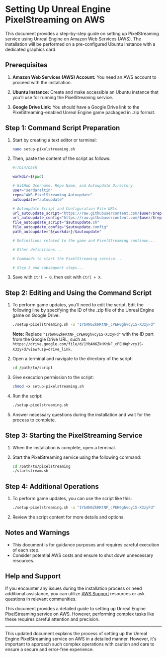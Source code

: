 # Setting Up Unreal Engine PixelStreaming on AWS

This document provides a step-by-step guide on setting up PixelStreaming service using Unreal Engine on Amazon Web Services (AWS). The installation will be performed on a pre-configured Ubuntu instance with a dedicated graphics card.

## Prerequisites

1. **Amazon Web Services (AWS) Account:** You need an AWS account to proceed with the installation.

2. **Ubuntu Instance:** Create and make accessible an Ubuntu instance that you'll use for running the PixelStreaming service.

3. **Google Drive Link:** You should have a Google Drive link to the PixelStreaming-enabled Unreal Engine game packaged in .zip format.

## Step 1: Command Script Preparation

1. Start by creating a text editor or terminal:

   ```bash
   nano setup-pixelstreaming.sh
   ```

2. Then, paste the content of the script as follows:

   ```bash
   #!/bin/bash

   workdir=$(pwd)

   # GitHub Username, Repo Name, and Autoupdate Directory
   user="serdaraltin"
   repo="AWS-PixelStreaming-Autoupdate"
   autoupdate="autoupdate"

   # Autoupdate Script and Configuration File URLs
   url_autoupdate_script="https://raw.githubusercontent.com/$user/$repo/main/$autoupdate.sh"
   url_autoupdate_config="https://raw.githubusercontent.com/$user/$repo/main/$autoupdate.config"
   file_autoupdate_script="$autoupdate.sh"
   file_autoupdate_config="$autoupdate.config"
   path_autoupdate="${workdir}/$autoupdate"

   # Definitions related to the game and PixelStreaming continue...

   # Other definitions...

   # Commands to start the PixelStreaming service...

   # Step 2 and subsequent steps...
   ```

3. Save with `Ctrl + O`, then exit with `Ctrl + X`.

## Step 2: Editing and Using the Command Script

1. To perform game updates, you'll need to edit the script. Edit the following line by specifying the ID of the .zip file of the Unreal Engine game on Google Drive:

   ```bash
   ./setup-pixelstreaming.sh -u "1YbAN6ZkHKtNF_cPEH0ghvcy1S-X3zyFd"
   ```

   **Note:** Replace `"1YbAN6ZkHKtNF_cPEH0ghvcy1S-X3zyFd"` with the ID part from the Google Drive URL, such as `https://drive.google.com/file/d/1YbAN6ZkHKtNF_cPEH0ghvcy1S-X3zyFd/view?usp=drive_link`.

2. Open a terminal and navigate to the directory of the script:

   ```bash
   cd /path/to/script
   ```

3. Give execution permission to the script:

   ```bash
   chmod +x setup-pixelstreaming.sh
   ```

4. Run the script:

   ```bash
   ./setup-pixelstreaming.sh
   ```

5. Answer necessary questions during the installation and wait for the process to complete.

## Step 3: Starting the PixelStreaming Service

1. When the installation is complete, open a terminal.

2. Start the PixelStreaming service using the following command:

   ```bash
   cd /path/to/pixelstreaming
   ./startstream.sh
   ```

## Step 4: Additional Operations

1. To perform game updates, you can use the script like this:

   ```bash
   ./setup-pixelstreaming.sh -u "1YbAN6ZkHKtNF_cPEH0ghvcy1S-X3zyFd"
   ```

2. Review the script content for more details and options.

## Notes and Warnings

- This document is for guidance purposes and requires careful execution of each step.
- Consider potential AWS costs and ensure to shut down unnecessary resources.

## Help and Support

If you encounter any issues during the installation process or need additional assistance, you can utilize [AWS Support](https://aws.amazon.com/support/) resources or ask questions in relevant communities.

This document provides a detailed guide to setting up Unreal Engine PixelStreaming service on AWS. However, performing complex tasks like these requires careful attention and precision.

---

This updated document explains the process of setting up the Unreal Engine PixelStreaming service on AWS in a detailed manner. However, it's important to approach such complex operations with caution and care to ensure a secure and error-free experience.
